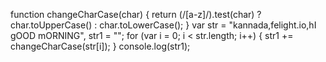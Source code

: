 function changeCharCase(char) {
   return (/[a-z]/).test(char) ? char.toUpperCase() : char.toLowerCase();
}
var str = "kannada,felight.io,hI gOOD mORNING",
    str1 = "";
for (var i = 0; i < str.length; i++) {
   str1 += changeCharCase(str[i]);
}
console.log(str1);

